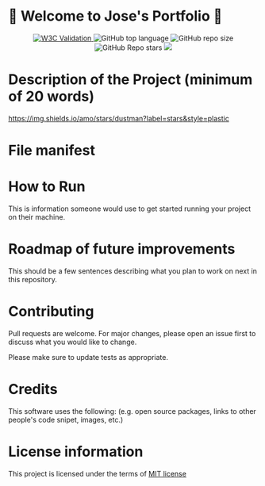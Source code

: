 # :wave: Welcome to Jose's Portfolio :wave:
<p align="center">
<a href="https://validator.nu/?doc=https://jlulloaa.github.io">
<img alt="W3C Validation" src="https://img.shields.io/w3c-validation/html?logo=w3c&style=plastic&targetUrl=https://jlulloaa.github.io">
</a>
  <img alt="GitHub top language" src="https://img.shields.io/github/languages/top/jlulloaa/jlulloaa.github.io?style=plastic">
  <img alt="GitHub repo size" src="https://img.shields.io/github/repo-size/jlulloaa/jlulloaa.github.io?color=yellow&style=plastic">
  <img alt="GitHub Repo stars" src="https://img.shields.io/github/stars/jlulloaa/jlulloaa.github.io?style=plastic">
  <a href="https://github.com/jlulloaa/jlulloaa.github.io/blob/main/LICENSE" target="_blank"> <img src="https://img.shields.io/github/license/jlulloaa/jlulloaa.github.io?style=plastic"></a>
</p>

<!-- https://github.com/jlulloaa/pacmen"> <img src="https://img.shields.io/amo/stars/dustman?style=plastic"></a> -->
# Description of the Project (minimum of 20 words)
https://img.shields.io/amo/stars/dustman?label=stars&style=plastic
# File manifest

# How to Run
This is information someone would use to get started running your project on their machine. 

# Roadmap of future improvements
This should be a few sentences describing what you plan to work on next in this repository. 

# Contributing
Pull requests are welcome. For major changes, please open an issue first to discuss what you would like to change.

Please make sure to update tests as appropriate.

# Credits
This software uses the following:
(e.g. open source packages, links to other people's code snipet, images, etc.)

# License information
This project is licensed under the terms of <a href="https://github.com/jlulloaa/pacmen/blob/main/LICENSE" target="_blank"> MIT license </a>


